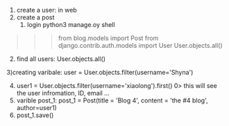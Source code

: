 1. create a user: in web
2. create a post 
   1) login python3 manage.oy shell
>>> from blog.models import Post
>>> from django.contrib.auth.models import User
>>> User.objects.all()

  2) find all users: User.objects.all()
  
  3)creating varibale: user = User.objects.filter(username='Shyna') 

  4) user1 = User.objects.filter(username='xiaolong').first() 0> this will see the user infromation, ID, email ...
  5) varible post_1: post_1 = Post(title = 'Blog 4', content = 'the #4 blog', author=user1)
  6) post_1.save() 

 
